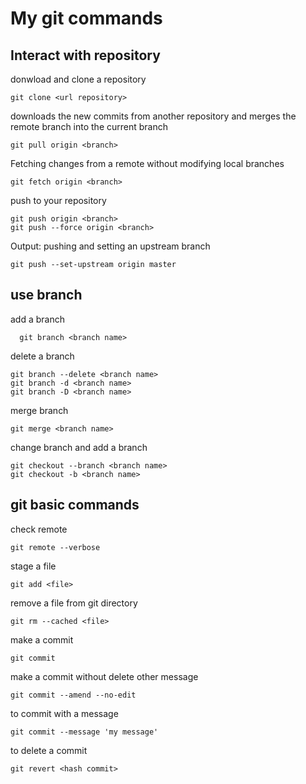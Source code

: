 # My git commands

## Interact with repository

donwload and clone a repository

```git
git clone <url repository>
```

downloads the new commits from another repository and merges the remote branch into the current branch

```git
git pull origin <branch>
```

Fetching changes from a remote without modifying local branches

```git
git fetch origin <branch>
```

push to your repository

```git
git push origin <branch>
git push --force origin <branch>
```

Output: pushing and setting an upstream branch

```git
git push --set-upstream origin master
```

## use branch

add a branch

```git
  git branch <branch name>
```

delete a branch

```git
git branch --delete <branch name>
git branch -d <branch name>
git branch -D <branch name>
```

merge branch

```git
git merge <branch name>
```

change branch and add a branch

```git
git checkout --branch <branch name>
git checkout -b <branch name>
```

## git basic commands

check remote

```git
git remote --verbose
```

stage a file

```git
git add <file>
```

remove a file from git directory

```git
git rm --cached <file>
```

make a commit

```git
git commit
```

make a commit without delete other message

```git
git commit --amend --no-edit
```

to commit with a message

```git
git commit --message 'my message'
```

to delete a commit

```git
git revert <hash commit>
```
